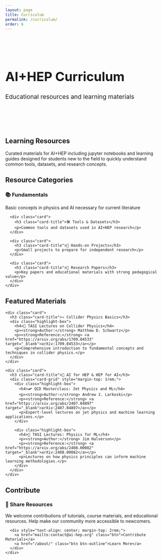 ```yaml
---
layout: page
title: Curriculum
permalink: /curriculum/
order: 6
---
```


<div class="hero-section" style="padding: 3rem 0; margin-bottom: 3rem;">
  <div class="wrapper">
    <h1 class="hero-title" style="font-size: 2.5rem;">AI+HEP Curriculum</h1>
    <p class="hero-subtitle" style="font-size: 1.2rem;">Educational resources and learning materials</p>
  </div>
</div>

<div class="wrapper">
  <div class="content-section">
    <h2 class="section-title">Learning Resources</h2>
    <p>Curated materials for AI+HEP including jupyter notebooks and learning guides designed for students new to the field to quickly understand common tools, datasets, and research concepts.</p>
  </div>

  <div class="content-section">
    <h2 class="section-title">Resource Categories</h2>
    <div class="card-grid">
      <div class="card">
        <h3 class="card-title">📚 Fundamentals</h3>
        <p>Basic concepts in physics and AI necessary for current literature</p>
      </div>
      
      <div class="card">
        <h3 class="card-title">🛠️ Tools & Datasets</h3>
        <p>Common tools and datasets used in AI+HEP research</p>
      </div>
      
      <div class="card">
        <h3 class="card-title">🧪 Hands-on Projects</h3>
        <p>Small projects to prepare for independent research</p>
      </div>
      
      <div class="card">
        <h3 class="card-title">📄 Research Papers</h3>
        <p>Key papers and educational materials with strong pedagogical value</p>
      </div>
    </div>
  </div>

  <div class="content-section">
    <h2 class="section-title">Featured Materials</h2>
    
    <div class="card">
      <h3 class="card-title">⚛️ Collider Physics Basics</h3>
      <div class="highlight-box">
        <h4>📖 TASI Lectures on Collider Physics</h4>
        <p><strong>Author:</strong> Matthew D. Schwartz</p>
        <p><strong>Reference:</strong> <a href="https://arxiv.org/abs/1709.04533" target="_blank">arXiv:1709.04533</a></p>
        <p>Comprehensive introduction to fundamental concepts and techniques in collider physics.</p>
      </div>
    </div>
    
    <div class="card">
      <h3 class="card-title">🔬 AI for HEP & HEP for AI</h3>
      <div class="card-grid" style="margin-top: 1rem;">
        <div class="highlight-box">
          <h4>🛩️ QCD Masterclass: Jet Physics and ML</h4>
          <p><strong>Author:</strong> Andrew J. Larkoski</p>
          <p><strong>Reference:</strong> <a href="https://arxiv.org/abs/2407.04897" target="_blank">arXiv:2407.04897</a></p>
          <p>Expert-level lectures on jet physics and machine learning applications.</p>
        </div>
        
        <div class="highlight-box">
          <h4>🧠 TASI Lectures: Physics for ML</h4>
          <p><strong>Author:</strong> Jim Halverson</p>
          <p><strong>Reference:</strong> <a href="https://arxiv.org/abs/2408.00082" target="_blank">arXiv:2408.00082</a></p>
          <p>Lectures on how physics principles can inform machine learning methodologies.</p>
        </div>
      </div>
    </div>
  </div>

  <div class="content-section">
    <h2 class="section-title">Contribute</h2>
    <div class="highlight-box">
      <h3>🤝 Share Resources</h3>
      <p>We welcome contributions of tutorials, course materials, and educational resources. Help make our community more accessible to newcomers.</p>
      
      <div style="text-align: center; margin-top: 2rem;">
        <a href="mailto:contact@ai-hep.org" class="btn">Contribute Materials</a>
        <a href="/about/" class="btn btn-outline">Learn More</a>
      </div>
    </div>
  </div>
</div>


